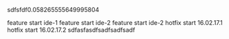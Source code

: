 sdfsfdf0.058265555649995804

feature start ide-1
feature start ide-2
feature start ide-2
hotfix start 16.02.17.1
hotfix start 16.02.17.2
sdfasfasdfsadfsadfsadf